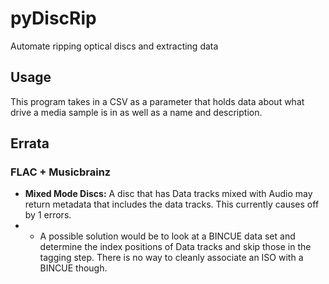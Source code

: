 # pyDiscRip
Automate ripping optical discs and extracting data

## Usage

This program takes in a CSV as a parameter that holds data about what drive a media sample is in as well as a name and description.

## Errata

### FLAC + Musicbrainz

 - **Mixed Mode Discs:** A disc that has Data tracks mixed with Audio may return metadata that includes the data tracks. This currently causes off by 1 errors.
 - - A possible solution would be to look at a BINCUE data set and determine the index positions of Data tracks and skip those in the tagging step. There is no way to cleanly associate an ISO with a BINCUE though.
